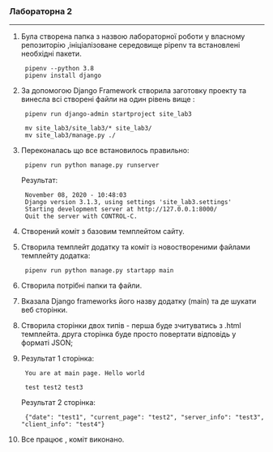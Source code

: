 ###  Лабораторна 2
***

1) Була створена папка з назвою лабораторної роботи у власному репозиторію ,ініціалізоване середовище pipenv та встановлені необхідні пакети.

        pipenv --python 3.8
        pipenv install django

2) За допомогою Django Framework створила заготовку проекту та винесла всі створені файли на один рівень вище :

        pipenv run django-admin startproject site_lab3
    
        mv site_lab3/site_lab3/* site_lab3/
        mv site_lab3/manage.py ./

3) Переконалась що все встановилось правильно:

        pipenv run python manage.py runserver      
    Результат:

        November 08, 2020 - 10:48:03
        Django version 3.1.3, using settings 'site_lab3.settings'
        Starting development server at http://127.0.0.1:8000/
        Quit the server with CONTROL-C.

4) Створений коміт з базовим темплейтом сайту.
5) Cтворила темплейт додатку та коміт із новоствореними
 файлами темплейту додатка:

        pipenv run python manage.py startapp main
6) Створила потрібні папки та файли.
7) Вказала Django frameworks його назву додатку (main) 
та де шукати веб сторінки. 
8) Cтворила сторінки двох типів - перша буде зчитуватись 
з .html темплейта. друга сторінка буде просто повертати
 відповідь у форматі JSON; 
9)  
    Результат 1 сторінка:
 
        You are at main page. Hello world
        
        test test2 test3 
    Результат 2 сторінка:
    
        {"date": "test1", "current_page": "test2", "server_info": "test3", "client_info": "test4"}  
10) Все працює , коміт виконано.        
        

